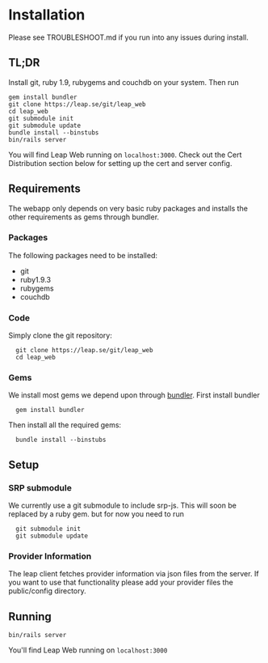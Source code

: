# Installation #

Please see TROUBLESHOOT.md if you run into any issues during install.

## TL;DR ##

Install git, ruby 1.9, rubygems and couchdb on your system. Then run

```
gem install bundler
git clone https://leap.se/git/leap_web
cd leap_web
git submodule init
git submodule update
bundle install --binstubs
bin/rails server
```

You will find Leap Web running on `localhost:3000`. Check out the Cert Distribution section below for setting up the cert and server config.

## Requirements ##

The webapp only depends on very basic ruby packages and installs the other requirements as gems through bundler.

### Packages ###

The following packages need to be installed:

* git
* ruby1.9.3
* rubygems
* couchdb

### Code ###

Simply clone the git repository:

```
  git clone https://leap.se/git/leap_web
  cd leap_web
```

### Gems ###

We install most gems we depend upon through [bundler](http://gembundler.com). First install bundler

```
  gem install bundler
```

Then install all the required gems:
```
  bundle install --binstubs
```

## Setup ##

### SRP submodule ###

We currently use a git submodule to include srp-js. This will soon be replaced by a ruby gem. but for now you need to run

```
  git submodule init
  git submodule update
```

### Provider Information ###

The leap client fetches provider information via json files from the server.
If you want to use that functionality please add your provider files the public/config directory.

## Running ##

```
bin/rails server
```

You'll find Leap Web running on `localhost:3000`
